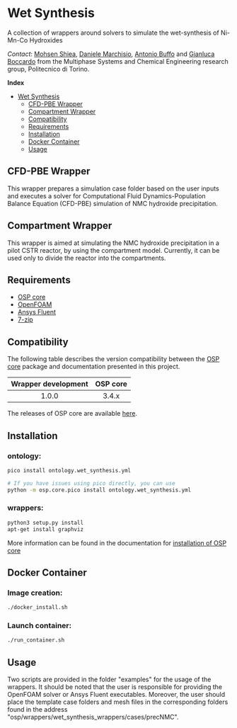 # Wet Synthesis
A collection of wrappers around solvers to simulate the wet-synthesis of Ni-Mn-Co Hydroxides 

*Contact*: [Mohsen Shiea](mailto:mohsen.shiea@polito.it), 
[Daniele Marchisio](mailto:daniele.marchisio@polito.it), 
[Antonio Buffo](mailto:antonio.buffo@polito.it) and 
[Gianluca Boccardo](mailto:gianluca.boccardo@polito.it) from the 
Multiphase Systems and Chemical Engineering research group, Politecnico di Torino.

**Index**
- [Wet Synthesis](#Wet-Synthesis)
  - [CFD-PBE Wrapper](#CFD-PBE-Wrapper)
  - [Compartment Wrapper](#Compartment-Wrapper)
  - [Compatibility](#Compatibility)
  - [Requirements](#Requirements)
  - [Installation](#Installation)
  - [Docker Container](#Docker-Container)
  - [Usage](#Usage)

## CFD-PBE Wrapper
This wrapper prepares a simulation case folder based on the user inputs and executes a solver for Computational Fluid Dynamics-Population Balance Equation (CFD-PBE) simulation of NMC hydroxide precipitation. 
## Compartment Wrapper
This wrapper is aimed at simulating the NMC hydroxide precipitation in a pilot CSTR reactor, by using the compartment model. Currently, it can be used only to divide the reactor into the compartments.

## Requirements
- [OSP core](https://github.com/simphony/osp-core)
- [OpenFOAM](https://openfoam.org/)
- [Ansys Fluent](https://www.ansys.com/products/fluids/ansys-fluent)
- [7-zip](https://www.7-zip.org/)

## Compatibility

The following table describes the version compatibility between the [OSP core](https://github.com/simphony/osp-core) package and documentation presented in this project.

| __Wrapper development__ | __OSP core__ |
|:-----------------------:|:------------:|
|          1.0.0          |     3.4.x    |

The releases of OSP core are available [here](https://github.com/simphony/osp-core).

## Installation
### ontology:
```sh
pico install ontology.wet_synthesis.yml

# If you have issues using pico directly, you can use
python -m osp.core.pico install ontology.wet_synthesis.yml
```
### wrappers:
```sh
python3 setup.py install
apt-get install graphviz
```
More information can be found in the documentation for [installation of OSP core](https://simphony.readthedocs.io/en/latest/installation.html)

## Docker Container
### Image creation:
```sh
./docker_install.sh
```
### Launch container:
```sh
./run_container.sh
```

## Usage
Two scripts are provided in the folder "examples" for the usage of the wrappers. It should be noted that the user is responsible for providing the OpenFOAM solver or Ansys Fluent executables. Moreover, the user should place the template case folders and mesh files in the corresponding folders found in the address "osp/wrappers/wet_synthesis_wrappers/cases/precNMC".
